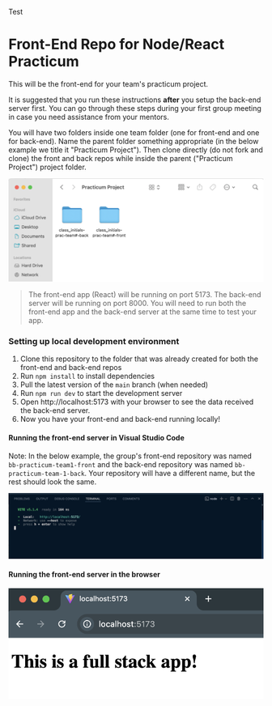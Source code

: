 Test

# Front-End Repo for Node/React Practicum

This will be the front-end for your team's practicum project.

It is suggested that you run these instructions **after** you setup the back-end server first.
You can go through these steps during your first group meeting in case you need assistance from your mentors.

You will have two folders inside one team folder (one for front-end and one for back-end). Name the parent folder something appropriate (in the below example we title it "Practicum Project").  Then clone directly (do not fork and clone) the front and back repos while inside the parent ("Practicum Project") project folder.

![folders](images/folder_structure.png)

>The front-end app (React) will be running on port 5173. The back-end server will be running on port 8000. You will need to run both the front-end app and the back-end server at the same time to test your app.

### Setting up local development environment

1. Clone this repository to the folder that was already created for both the front-end and back-end repos
2. Run `npm install` to install dependencies
3. Pull the latest version of the `main` branch (when needed)
4. Run `npm run dev` to start the development server
5. Open http://localhost:5173 with your browser to see the data received the back-end server.
6. Now you have your front-end and back-end running locally!

#### Running the front-end server in Visual Studio Code
Note: In the below example, the group's front-end repository was named `bb-practicum-team1-front` and the back-end repository was named `bb-practicum-team-1-back`.  Your repository will have a different name, but the rest should look the same.

![vsc running](images/front-end-running-vsc.png)

#### Running the front-end server in the browser
![browser running](images/front-end-running-browser.png)
